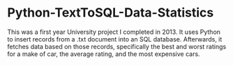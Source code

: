 # Python-TextToSQL-Data-Statistics
This was a first year University project I completed in 2013. It uses Python to insert records from a .txt document into an SQL database. Afterwards, it fetches data based on those records, specifically the best and worst ratings for a make of car, the average rating, and the most expensive cars.